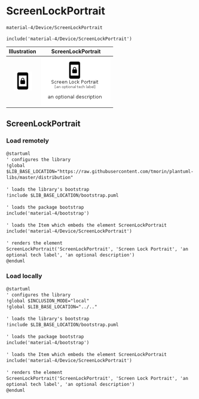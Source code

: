 # ScreenLockPortrait


```text
material-4/Device/ScreenLockPortrait
```

```text
include('material-4/Device/ScreenLockPortrait')
```



| Illustration | ScreenLockPortrait |
| :---: | :---: |
| ![illustration for Illustration](../../material-4/Device/ScreenLockPortrait.png) | ![illustration for ScreenLockPortrait](../../material-4/Device/ScreenLockPortrait.Local.png) |




## ScreenLockPortrait

### Load remotely
```plantuml
@startuml
' configures the library
!global $LIB_BASE_LOCATION="https://raw.githubusercontent.com/tmorin/plantuml-libs/master/distribution"

' loads the library's bootstrap
!include $LIB_BASE_LOCATION/bootstrap.puml

' loads the package bootstrap
include('material-4/bootstrap')

' loads the Item which embeds the element ScreenLockPortrait
include('material-4/Device/ScreenLockPortrait')

' renders the element
ScreenLockPortrait('ScreenLockPortrait', 'Screen Lock Portrait', 'an optional tech label', 'an optional description')
@enduml
```

### Load locally
```plantuml
@startuml
' configures the library
!global $INCLUSION_MODE="local"
!global $LIB_BASE_LOCATION="../.."

' loads the library's bootstrap
!include $LIB_BASE_LOCATION/bootstrap.puml

' loads the package bootstrap
include('material-4/bootstrap')

' loads the Item which embeds the element ScreenLockPortrait
include('material-4/Device/ScreenLockPortrait')

' renders the element
ScreenLockPortrait('ScreenLockPortrait', 'Screen Lock Portrait', 'an optional tech label', 'an optional description')
@enduml
```

